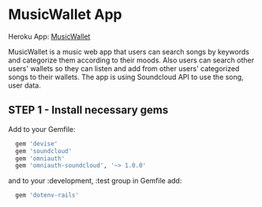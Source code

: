 # MusicWallet App

Heroku App: [MusicWallet](http://thawing-citadel-7864.herokuapp.com/)


MusicWallet is a music web app that users can search songs by keywords and categorize them according to their moods. Also users can search other users' wallets so they can listen and add from other users' categorized songs to their wallets. The app is using Soundcloud API to use the song, user data.


## STEP 1 - Install necessary gems

Add to your Gemfile:
```ruby
  gem 'devise'
  gem 'soundcloud'
  gem 'omniauth'
  gem 'omniauth-soundcloud', '~> 1.0.0'
```
and to your :development, :test group in Gemfile add:
```ruby  
  gem 'dotenv-rails'
```